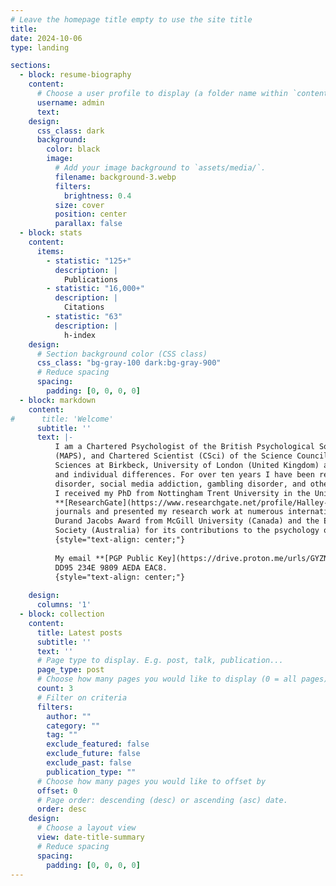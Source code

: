```yaml
---
# Leave the homepage title empty to use the site title
title:
date: 2024-10-06
type: landing

sections:
  - block: resume-biography
    content:
      # Choose a user profile to display (a folder name within `content/authors/`)
      username: admin
      text:
    design:
      css_class: dark
      background:
        color: black
        image:
          # Add your image background to `assets/media/`.
          filename: background-3.webp
          filters:
            brightness: 0.4
          size: cover
          position: center
          parallax: false
  - block: stats
    content:
      items:
        - statistic: "125+"
          description: |
            Publications
        - statistic: "16,000+"
          description: |
            Citations
        - statistic: "63"
          description: |
            h-index
    design:
      # Section background color (CSS class)
      css_class: "bg-gray-100 dark:bg-gray-900"
      # Reduce spacing
      spacing:
        padding: [0, 0, 0, 0]
  - block: markdown
    content:
#      title: 'Welcome'
      subtitle: ''
      text: |-
          I am a Chartered Psychologist of the British Psychological Society (CPsychol), Member of the Australian Psychological Society
          (MAPS), and Chartered Scientist (CSci) of the Science Council. I am currently working in the School of Psychological
          Sciences at Birkbeck, University of London (United Kingdom) as a Reader in Behavioural Addiction where I teach statistics, addiction,
          and individual differences. For over ten years I have been researching emerging addictive behaviours such as gaming
          disorder, social media addiction, gambling disorder, and other online addictions.
          I received my PhD from Nottingham Trent University in the United Kingdom and have published numerous studies (see my 
          **[ResearchGate](https://www.researchgate.net/profile/Halley-Pontes)** profile for a full list) in several scientific 
          journals and presented my research work at numerous international conferences. My research has been previously awarded with the 
          Durand Jacobs Award from McGill University (Canada) and the Early Career Research Award from the Australian Psychological 
          Society (Australia) for its contributions to the psychology of addictive behaviors and cyberpsychology.
          {style="text-align: center;"}
          
          My email **[PGP Public Key](https://drive.proton.me/urls/GYZNM1652C#C34xqQi4LYoU)** fingerprint is: DE26 2BED FB0D C0ED 97F7 
          DD95 234E 9809 AEDA EAC8.
          {style="text-align: center;"}
          
    design:
      columns: '1'
  - block: collection
    content:
      title: Latest posts
      subtitle: ''
      text: ''
      # Page type to display. E.g. post, talk, publication...
      page_type: post
      # Choose how many pages you would like to display (0 = all pages)
      count: 3
      # Filter on criteria
      filters:
        author: ""
        category: ""
        tag: ""
        exclude_featured: false
        exclude_future: false
        exclude_past: false
        publication_type: ""
      # Choose how many pages you would like to offset by
      offset: 0
      # Page order: descending (desc) or ascending (asc) date.
      order: desc
    design:
      # Choose a layout view
      view: date-title-summary
      # Reduce spacing
      spacing:
        padding: [0, 0, 0, 0]
---
```

